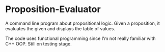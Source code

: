 # Proposition-Evaluator
A command line program about propositional logic. Given a proposition, it evaluates the given and displays the table of values.

The code uses functional programming since I'm not really familiar with C++ OOP. Still on testing stage. 
